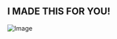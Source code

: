## I MADE THIS FOR YOU!

![Image](https://storage.googleapis.com/the-organizer-data/project-images/55MZMGH5/preview/LightHousing1.png)